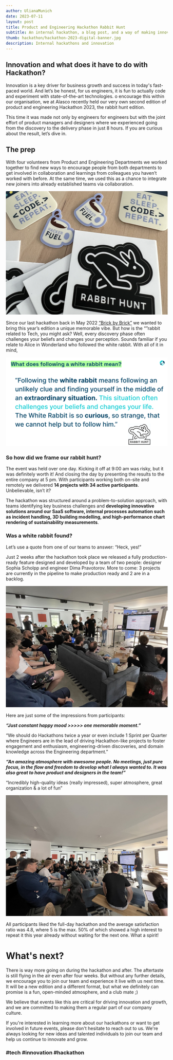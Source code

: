 ```yaml
---
author: UlianaMunich
date: 2023-07-11
layout: post
title: Product and Engineering Hackathon Rabbit Hunt
subtitle: An internal hackathon, a blog post, and a way of making innovation with fun.
thumb: hackathon/hackathon-2023-digital-banner.jpg
description: Internal hackathons and innovation
---
```


## Innovation and what does it have to do with Hackathon?

Innovation is a key driver for business growth and success in today's fast-paced world. And let’s be honest, for us engineers, it is fun to actually code and experiment with state-of-the-art technologies. o encourage this within our organisation, we at Alasco recently held our very own second edition of product and engineering Hackathon 2023, the rabbit hunt edition. 

This time it was made not only by engineers for engineers but with the joint effort of product managers and designers where we experienced going from the discovery to the delivery phase in just 8 hours. If you are curious about the result, let’s dive in.

## The prep

With four volunteers from Product and Engineering Departments we worked together to find new ways to encourage people from both departments to get involved in collaboration and learnings from colleagues you haven’t worked with before. At the same time, we used this as a chance to integrate new joiners into already established teams via collaboration. 

![Hackathon rabbit hunt branded stickers](/assets/images/hackathon/hackathon-2023-stickers.jpg "Hackathon rabbit hunt branded stickers")

Since our last hackathon back in May 2022 [“Brick by Brick”](https://alasco.tech/2022/06/29/brick-by-brick-2022.html) we wanted to bring this year’s edition a unique memorable vibe. But how is the “”rabbit related to Tech, you might ask? Well, every discovery phase often challenges your beliefs and changes your perception. Sounds familiar if you relate to Alice in Wonderland who followed the white rabbit. With all of it in mind,

![Hackathon Brick by Brick rabbit hunt](/assets/images/hackathon/follow-rabbit-hunt-meaning.png "Meaning of a rabbit hunt")

### So how did we frame our rabbit hunt?

The event was held over one day. Kicking it off at 9:00 am was risky, but it was definitely worth it! And closing the day by presenting the results to the entire company at 5 pm. With participants working both on-site and remotely we delivered **14 projects with 34 active participants**. Unbelievable, isn’t it?

The hackathon was structured around a problem-to-solution approach, with teams identifying key business challenges and **developing innovative solutions around our SaaS software, internal processes automation such as incident handling, 3D building modelling, and high-performance chart rendering of sustainability measurements**.

### Was a white rabbit found?

Let’s use a quote from one of our teams to answer: “Heck, yes!”

Just 2 weeks after the hackathon took place we released a fully production-ready feature designed and developed by a team of two people: designer Sophia Scholpp and engineer Dima Pravotorov. More to come: 3 projects are currently in the pipeline to make production ready and 2 are in a backlog.

![Hackathon Brick by Brick rabbit hunt projects pitch](/assets/images/hackathon/hackathon-2023-pitch-time-1.jpg "Hackathon Brick by Brick rabbit hunt projects pitch")

Here are just some of the impressions from participants:

***“Just constant happy mood >>>>> one memorable moment.”***

“We should do Hackathons twice a year or even include 1 Sprint per Quarter where Engineers are in the lead of driving Hackathon-like projects to foster engagement and enthusiasm, engineering-driven discoveries, and domain knowledge across the Engineering department.”

***“An amazing atmosphere with awesome people. No meetings, just pure focus, in the flow and freedom to develop what I always wanted to. It was also great to have product and designers in the team!”***

“Incredibly high-quality ideas (really impressed), super atmosphere, great organization & a lot of fun”

![Hackathon Brick by Brick rabbit hunt projects pitch](/assets/images/hackathon/hackathon-2023-pitch-time-2.jpg "Hackathon Brick by Brick rabbit hunt projects pitch")

All participants liked the full-day hackathon and the average satisfaction ratio was 4.8, where 5 is the max. 50% of which showed a high interest to repeat it this year already without waiting for the next one. What a spirit!


# What's next?
There is way more going on during the hackathon and after. The aftertaste is still flying in the air even after four weeks. But without any further details, we encourage you to join our team and experience it live with us next time. It will be a new edition and a different format, but what we definitely can promise is a fun, open-minded atmosphere, and a club mate ;)

We believe that events like this are critical for driving innovation and growth, and we are committed to making them a regular part of our company culture.

If you're interested in learning more about our hackathons or want to get involved in future events, please don't hesitate to reach out to us. We're always looking for new ideas and talented individuals to join our team and help us continue to innovate and grow. 

### #tech #innovation #hackathon
